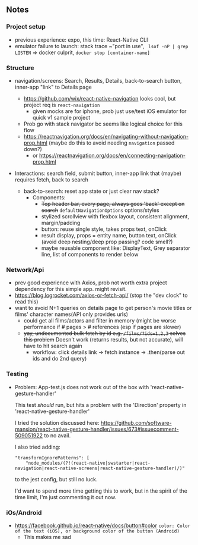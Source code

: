 ## Notes

### Project setup
- previous experience: expo, this time: React-Native CLI
- emulator failure to launch: stack trace ~"port in use", ` lsof -nP | grep LISTEN` => docker culprit, `docker stop [container-name]`

 
### Structure
- navigation/screens: Search, Results, Details, back-to-search button, inner-app "link" to Details page
    - https://github.com/wix/react-native-navigation looks cool, but project req is `react-navigation`
        - given mocks are for iphone, prob just use/test iOS emulator for quick v1 sample project 
    - Prob go with stack navigator bc seems like logical choice for this flow
    - https://reactnavigation.org/docs/en/navigating-without-navigation-prop.html (maybe do this to avoid needing `navigation` passed down?)
        - or https://reactnavigation.org/docs/en/connecting-navigation-prop.html
        

- Interactions: search field, submit button, inner-app link that (maybe) requires fetch, back to search 
    - back-to-search: reset app state or just clear nav stack?
        - Components:
            - ~~Top header bar, every page, always goes 'back' except on search~~ `defaultNavigationOptions` options/styles
            - stylized scrollview with flexbox layout, consistent alignment, margin/padding
            - button: reuse single style, takes props text, onClick
            - result display, props = entity name, button text, onClick (avoid deep nesting/deep prop passing? code smell?)
            - maybe reusable component like: DisplayText, Grey separator line, list of components to render below
            

### Network/Api
- prev good experience with Axios, prob not worth extra project dependency for this simple app. might revisit.
- https://blog.logrocket.com/axios-or-fetch-api/ (stop the "dev clock" to read this)
- want to avoid N+1 queries on details page to get person's movie titles or films' character names(API only provides urls)
    - could get all films/actors and filter in memory (might be worse performance if # pages > # references (esp if pages are slower)
    - ~~yay, undocumented bulk fetch by id e.g. `/films/?ids=1,2,3` solves this problem~~ Doesn't work (returns results, but not accurate), will have to hit search again
        - workflow: click details link -> fetch instance -> .then(parse out ids and do 2nd query)
        
        
        
### Testing
- Problem: App-test.js does not work out of the box with 'react-native-gesture-handler'

    This test _should_ run, but hits a problem with the 'Direction' property in 'react-native-gesture-handler'
    
    I tried the solution discussed here:
    https://github.com/software-mansion/react-native-gesture-handler/issues/673#issuecomment-509051922
    to no avail. 
    
    I also tried adding:

    ```
    "transformIgnorePatterns": [
        "node_modules/(?!(react-native|swstarter|react-navigation|react-native-screens|react-native-gesture-handler)/)"
    ```
    to the jest config, but still no luck. 
    
    I'd want to spend more time getting this to work, but in the spirit of the time limit, I'm just commenting it out now.
  
    
### iOs/Android
- https://facebook.github.io/react-native/docs/button#color ```color: Color of the text (iOS), or background color of the button (Android)```
     - This makes me sad
